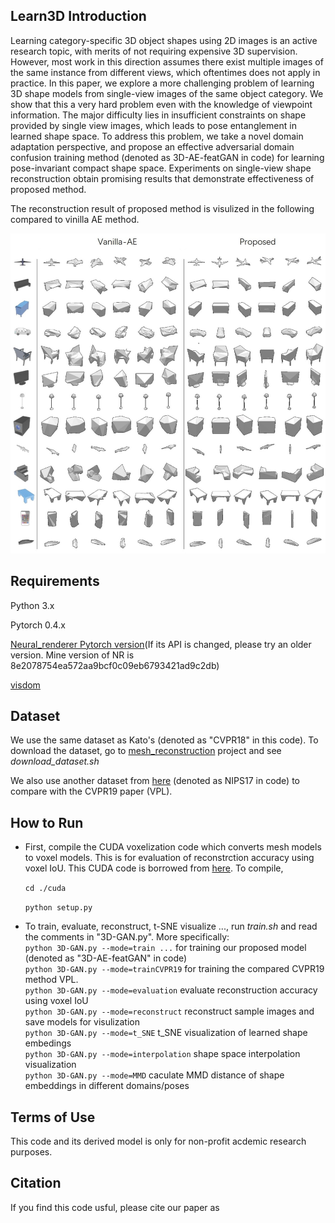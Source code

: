 ## Learn3D Introduction

Learning category-specific 3D object shapes using 2D images is an active research topic, with merits of not requiring expensive 3D supervision. However, most work in this direction assumes there exist multiple images of the same instance from different views, which oftentimes does not apply in practice. In this paper, we explore a more challenging problem of learning 3D shape models from single-view images of the same object category. We show that this a very hard problem even with the knowledge of  viewpoint information. The major difficulty lies in insufficient constraints on shape provided by single view images, which leads to pose entanglement in learned shape space. To address this problem, we take a novel domain adaptation perspective, and propose an effective adversarial domain confusion training method (denoted as 3D-AE-featGAN in code) for learning pose-invariant compact shape space. Experiments on single-view shape reconstruction obtain promising results that demonstrate effectiveness of proposed method. 

The reconstruction result of proposed method is visulized in the following compared to vinilla AE method.

![result](./reconCompare_whiteBG_sep.jpg)

## Requirements

Python 3.x

Pytorch 0.4.x

[Neural_renderer Pytorch version](https://github.com/daniilidis-group/neural_renderer)(If its API is changed, please try an older version. Mine version of NR is 8e2078754ea572aa9bcf0c09eb6793421ad9c2db)

[visdom](https://github.com/facebookresearch/visdom)

## Dataset

We use the same dataset as Kato's (denoted as "CVPR18" in this code). To download the dataset, go to [mesh_reconstruction](https://github.com/hiroharu-kato/mesh_reconstruction) project and see *download_dataset.sh*

We also use another dataset from [here](https://github.com/akar43/lsm/blob/01edb3ce70a989207fd843bacf7693c057eb073e/shapenet.py#L13) (denoted as NIPS17 in code) to compare with the CVPR19 paper (VPL).

## How to Run

* First, compile the CUDA voxelization code which converts mesh models to voxel models. This is for evaluation of reconstrction accuracy using voxel IoU. This CUDA code is borrowed from [here](https://github.com/hiroharu-kato/mesh_reconstruction/blob/master/mesh_reconstruction/voxelization.py). To compile, 

   `cd ./cuda`

  `python setup.py`

* To train, evaluate, reconstruct, t-SNE visualize ..., run *train.sh* and read the comments in "3D-GAN.py". More specifically:  
`python 3D-GAN.py --mode=train ...` for training our proposed model (denoted as "3D-AE-featGAN" in code)  
`python 3D-GAN.py --mode=trainCVPR19` for training the compared CVPR19 method VPL.  
`python 3D-GAN.py --mode=evaluation` evaluate reconstruction accuracy using voxel IoU   
`python 3D-GAN.py --mode=reconstruct` reconstruct sample images and save models for visulization   
`python 3D-GAN.py --mode=t_SNE` t_SNE visualization of learned shape embedings  
`python 3D-GAN.py --mode=interpolation` shape space interpolation visualization  
`python 3D-GAN.py --mode=MMD` caculate MMD distance of shape embeddings in different domains/poses

## Terms of Use
This code and its derived model is only for non-profit acdemic research purposes.

## Citation
If you find this code usful, please cite our paper as 
 
